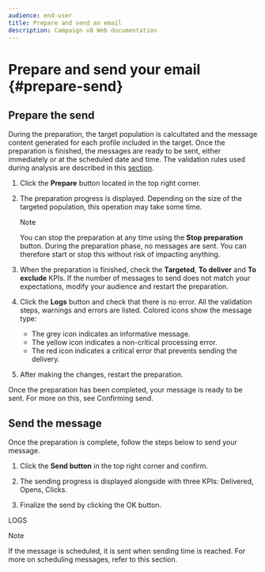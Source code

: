 ```yaml
---
audience: end-user
title: Prepare and send an email
description: Campaign v8 Web documentation
---
```

# Prepare and send your email {#prepare-send}


<!--

	show how to prepare and send the email + the live kpis in the dashboard

like acc when preparation, target calculated then send
real time KPIs, not in AJO. similar to ACS.
exclusion logs, causes
-->

<!--
send also KPIs
-->

## Prepare the send

During the preparation, the target population is calcultated and the message content generated for each profile included in the target. Once the preparation is finished, the messages are ready to be sent, either immediately or at the scheduled date and time. The validation rules used during analysis are described in this [section](https://experienceleague.adobe.com/docs/campaign-classic/using/sending-messages/key-steps-when-creating-a-delivery/steps-validating-the-delivery.html?lang=en#validation-process-with-typologies).

1. Click the **Prepare** button located in the top right corner.

1. The preparation progress is displayed. Depending on the size of the targeted population, this operation may take some time.

    >[!NOTE]
    >
    >You can stop the preparation at any time using the **Stop preparation** button. During the preparation phase, no messages are sent. You can therefore start or stop this without risk of impacting anything.

1. When the preparation is finished, check the **Targeted**, **To deliver** and **To exclude** KPIs. If the number of messages to send does not match your expectations, modify your audience and restart the preparation.

1. Click the **Logs** button and check that there is no error. All the validation steps, warnings and errors are listed. Colored icons show the message type:

    * The grey icon indicates an informative message.
    * The yellow icon indicates a non-critical processing error.
    * The red icon indicates a critical error that prevents sending the delivery. 

1. After making the changes, restart the preparation.

Once the preparation has been completed, your message is ready to be sent. For more on this, see Confirming send.


## Send the message

Once the preparation is complete, follow the steps below to send your message.

1. Click the **Send button** in the top right corner and confirm. 

1. The sending progress is displayed alongside with three KPIs: Delivered, Opens, Clicks.

1. Finalize the send by clicking the OK button.

LOGS

>[!NOTE]
>
>If the message is scheduled, it is sent when sending time is reached. For more on scheduling messages, refer to this section.

